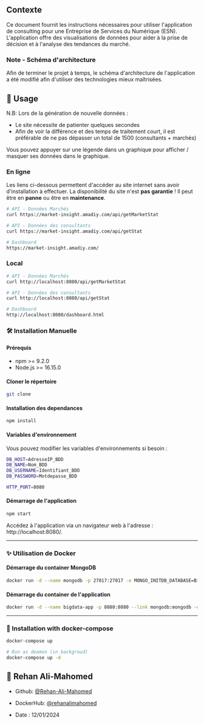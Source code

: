 ## Contexte

Ce document fournit les instructions nécessaires pour utiliser l'application de consulting pour une Entreprise de Services du Numérique (ESN).
L'application offre des visualisations de données pour aider à la prise de décision et à l'analyse des tendances du marché.

### Note - Schéma d'architecture

Afin de terminer le projet à temps, le schéma d'architecture de l'application a été modifié afin d'utiliser des technologies mieux maîtrisées.

## 🚀 Usage

N.B: Lors de la génération de nouvelle données :
- Le site nécessite de patienter quelques secondes
- Afin de voir la différence et des temps de traitement court, il est préférable de ne pas dépasser un total de 1500 (consultants + marchés)

Vous pouvez appuyer sur une légende dans un graphique pour afficher / masquer ses données dans le graphique.

### En ligne

Les liens ci-dessous permettent d'accéder au site internet sans avoir d'installation à effectuer.
La disponibilité du site n'est **pas garantie** ! Il peut être en **panne** ou être en **maintenance**.

```bash
# API - Données Marchés
curl https://market-insight.amadiy.com/api/getMarketStat

# API - Données des consultants
curl https://market-insight.amadiy.com/api/getStat

# Dashboard
https://market-insight.amadiy.com/
```

### Local

```bash
# API - Données Marchés
curl http://localhost:8080/api/getMarketStat

# API - Données des consultants
curl http://localhost:8080/api/getStat

# Dashboard
http://localhost:8080/dashboard.html
```

### 🛠️ Installation Manuelle

#### Prérequis
- npm >= 9.2.0
- Node.js >= 16.15.0

#### Cloner le répertoire
```bash
git clone
```

#### Installation des dependances
```bash
npm install
```

#### Variables d'environnement

Vous pouvez modifier les variables d'environnements si besoin :

```bash
DB_HOST=AdresseIP_BDD
DB_NAME=Nom_BDD
DB_USERNAME=Identifiant_BDD
DB_PASSWORD=Motdepasse_BDD

HTTP_PORT=8080
```

#### Démarrage de l'application
```bash
npm start
```

Accédez à l'application via un navigateur web à l'adresse : http://localhost:8080/.

---

### ✨ Utilisation de Docker

#### Démarrage du container MongoDB

```bash
docker run -d --name mongodb -p 27017:27017 -e MONGO_INITDB_DATABASE=BigData
```

#### Démarrage du container de l'application

```bash
docker run -d --name bigdata-app -p 8080:8080 --link mongodb:mongodb -e DB_HOST=mongodb -e DB_NAME=BigData rehanalimahomed/bigdata-market-insight:latest
```

---
### 🤖 Installation with docker-compose
```bash
docker-compose up

# Run as deamon (in backgroud)
docker-compose up -d
```

## 👤 Rehan Ali-Mahomed

- Github: [@Rehan-Ali-Mahomed](https://github.com/Rehan-Ali-Mahomed)

- DockerHub: [@rehanalimahomed](https://hub.docker.com/repository/docker/rehanalimahomed/bigdata-market-insight/general)

- Date : 12/01/2024